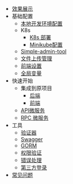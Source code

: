 * [效果展示](simple-admin/zh-cn/docs/screenshot.md)
* 基础配置
  * [本地开发环境配置](simple-admin/zh-cn/docs/env_setting.md)
  * K8s
    * [K8s 部署](simple-admin/zh-cn/docs/k8s-deploy.md)
    * [Minikube配置](simple-admin/zh-cn/docs/minikube.md)
  * [Simple-admin-tool](simple-admin/zh-cn/docs/simple-admin-tools.md)
  * [文件上传管理](/simple-admin/zh-cn/docs/file_manager.md)
  * [前端设置](/simple-admin/zh-cn/docs/web-setting.md)
  * [全局变量](/simple-admin/zh-cn/docs/global_vars.md)
* 快速开始
  * 集成到原项目
    * [后端](simple-admin/zh-cn/docs/quick_develop_example.md)
    * [前端](simple-admin/zh-cn/docs/web_develop_example.md)
  * [API微服务](simple-admin/zh-cn/docs/api_example.md)
  * [RPC 微服务](simple-admin/zh-cn/docs/rpc_example.md)
* 工具
  * [验证器](/simple-admin/zh-cn/docs/validator.md)
  * [Swagger](simple-admin/zh-cn/docs/swagger.md)
  * [GORM](simple-admin/zh-cn/docs/gorm.md)
  * [权限验证](simple-admin/zh-cn/docs/authorization.md)
  * [错误处理](simple-admin/zh-cn/docs/error_handling.md)
  * [第三方登录](simple-admin/zh-cn/docs/oauth.md)
* [常见问题](simple-admin/zh-cn/docs/FAQ.md) 